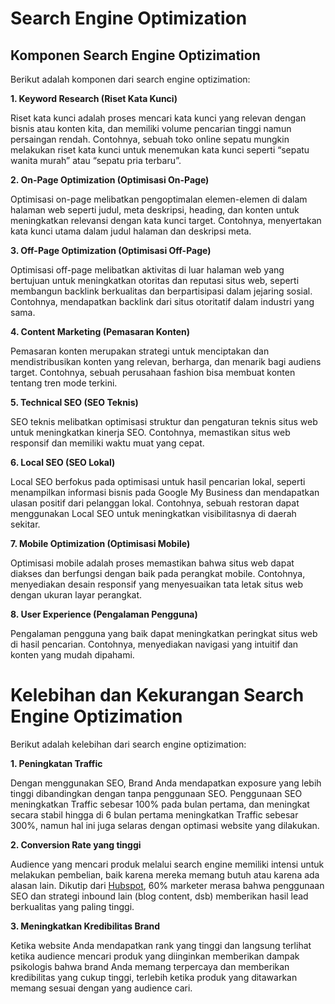 # Search Engine Optimization
## Komponen Search Engine Optizimation
Berikut adalah komponen dari search engine optizimation:

**1. Keyword Research (Riset Kata Kunci)**

Riset kata kunci adalah proses mencari kata kunci yang relevan dengan bisnis atau konten kita, dan memiliki volume pencarian tinggi namun persaingan rendah. Contohnya, sebuah toko online sepatu mungkin melakukan riset kata kunci untuk menemukan kata kunci seperti “sepatu wanita murah” atau “sepatu pria terbaru”.

**2. On-Page Optimization (Optimisasi On-Page)**

Optimisasi on-page melibatkan pengoptimalan elemen-elemen di dalam halaman web seperti judul, meta deskripsi, heading, dan konten untuk meningkatkan relevansi dengan kata kunci target. Contohnya, menyertakan kata kunci utama dalam judul halaman dan deskripsi meta.

**3. Off-Page Optimization (Optimisasi Off-Page)**

Optimisasi off-page melibatkan aktivitas di luar halaman web yang bertujuan untuk meningkatkan otoritas dan reputasi situs web, seperti membangun backlink berkualitas dan berpartisipasi dalam jejaring sosial. Contohnya, mendapatkan backlink dari situs otoritatif dalam industri yang sama.

**4. Content Marketing (Pemasaran Konten)**

Pemasaran konten merupakan strategi untuk menciptakan dan mendistribusikan konten yang relevan, berharga, dan menarik bagi audiens target. Contohnya, sebuah perusahaan fashion bisa membuat konten tentang tren mode terkini.

**5. Technical SEO (SEO Teknis)**

SEO teknis melibatkan optimisasi struktur dan pengaturan teknis situs web untuk meningkatkan kinerja SEO. Contohnya, memastikan situs web responsif dan memiliki waktu muat yang cepat.

**6. Local SEO (SEO Lokal)**

Local SEO berfokus pada optimisasi untuk hasil pencarian lokal, seperti menampilkan informasi bisnis pada Google My Business dan mendapatkan ulasan positif dari pelanggan lokal. Contohnya, sebuah restoran dapat menggunakan Local SEO untuk meningkatkan visibilitasnya di daerah sekitar.

**7. Mobile Optimization (Optimisasi Mobile)**

Optimisasi mobile adalah proses memastikan bahwa situs web dapat diakses dan berfungsi dengan baik pada perangkat mobile. Contohnya, menyediakan desain responsif yang menyesuaikan tata letak situs web dengan ukuran layar perangkat.

**8. User Experience (Pengalaman Pengguna)**

Pengalaman pengguna yang baik dapat meningkatkan peringkat situs web di hasil pencarian. Contohnya, menyediakan navigasi yang intuitif dan konten yang mudah dipahami.
# Kelebihan dan Kekurangan Search Engine Optizimation
Berikut adalah kelebihan dari search engine optizimation:

**1. Peningkatan Traffic**

Dengan menggunakan SEO, Brand Anda mendapatkan exposure yang lebih tinggi dibandingkan dengan tanpa penggunaan SEO. Penggunaan SEO meningkatkan Traffic sebesar 100% pada bulan pertama, dan meningkat secara stabil hingga di 6 bulan pertama meningkatkan Traffic sebesar 300%, namun hal ini juga selaras dengan optimasi website yang dilakukan.

**2. Conversion Rate yang tinggi**

Audience yang mencari produk melalui search engine memiliki intensi untuk melakukan pembelian, baik karena mereka memang butuh atau karena ada alasan lain. Dikutip dari [Hubspot](https://cdn2.hubspot.net/hubfs/3476323/State%20of%20Inbound%202018%20Global%20Results.pdf), 60% marketer merasa bahwa penggunaan SEO dan strategi inbound lain (blog content, dsb) memberikan hasil lead berkualitas yang paling tinggi.

**3. Meningkatkan Kredibilitas Brand**

Ketika website Anda mendapatkan rank yang tinggi dan langsung terlihat ketika audience mencari produk yang diinginkan memberikan dampak psikologis bahwa brand Anda memang terpercaya dan memberikan kredibilitas yang cukup tinggi, terlebih ketika produk yang ditawarkan memang sesuai dengan yang audience cari.
